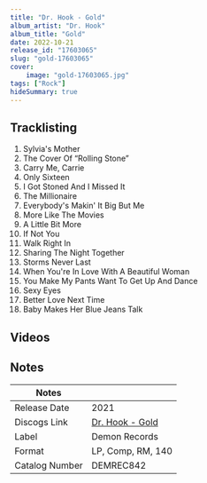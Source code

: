 ```yaml
---
title: "Dr. Hook - Gold"
album_artist: "Dr. Hook"
album_title: "Gold"
date: 2022-10-21
release_id: "17603065"
slug: "gold-17603065"
cover:
    image: "gold-17603065.jpg"
tags: ["Rock"]
hideSummary: true
---
```


## Tracklisting
1. Sylvia's Mother
2. The Cover Of “Rolling Stone”
3. Carry Me, Carrie
4. Only Sixteen
5. I Got Stoned And I Missed It
6. The Millionaire
7. Everybody's Makin' It Big But Me
8. More Like The Movies
9. A Little Bit More
10. If Not You
11. Walk Right In
12. Sharing The Night Together
13. Storms Never Last
14. When You're In Love With A Beautiful Woman
15. You Make My Pants Want To Get Up And Dance
16. Sexy Eyes
17. Better Love Next Time
18. Baby Makes Her Blue Jeans Talk

## Videos


## Notes

| Notes          |             |
| ---------------| ----------- |
| Release Date   | 2021 |
| Discogs Link   | [Dr. Hook - Gold](https://www.discogs.com/release/17603065) |
| Label          | Demon Records |
| Format         | LP, Comp, RM, 140 |
| Catalog Number | DEMREC842 |


